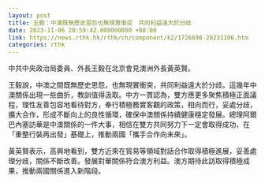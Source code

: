 ```yaml
---
layout: post
title: 王毅：中澳既無歷史恩怨也無現實衝突　共同利益遠大於分歧
date: 2023-11-06 20:59:42.000000000 +08:00
link: https://news.rthk.hk/rthk/ch/component/k2/1726698-20231106.htm
categories: rthk
---
```


中共中央政治局委員、外長王毅在北京會見澳洲外長黃英賢。

王毅說，中澳之間既無歷史恩怨，也無現實衝突，共同利益遠大於分歧。這幾年中澳關係出現一些曲折，教訓值得汲取。中方一貫認為，雙方應更多聚焦積極正面議程，理性友善包容地看待對方，奉行積極務實客觀的政策，相向而行，妥處分歧，擴大合作，形成不斷向上的良性循環，確保中澳關係持續健康穩定發展。總理阿爾巴內塞訪華是中澳關係的一件大事，相信在雙方共同努力下一定會取得成功，在「重整行裝再出發」基礎上，推動兩國「攜手合作向未來」。

黃英賢表示，高興地看到，雙方近來在貿易等領域對話合作取得積極進展，妥善處理分歧，關係不斷改善。發展對華關係符合澳方利益。澳方期待此訪取得積極成果，推動兩國關係進入新階段。
